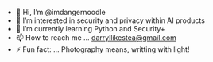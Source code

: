 - 👋 Hi, I’m @imdangernoodle
- 👀 I’m interested in security and privacy within AI products
- 🌱 I’m currently learning Python and Security+
- 📫 How to reach me ... darryllikestea@gmail.com
- ⚡ Fun fact: ... Photography means, writting with light!

